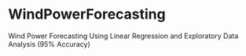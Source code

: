 # WindPowerForecasting
Wind Power Forecasting Using Linear Regression and Exploratory Data Analysis (95% Accuracy)
